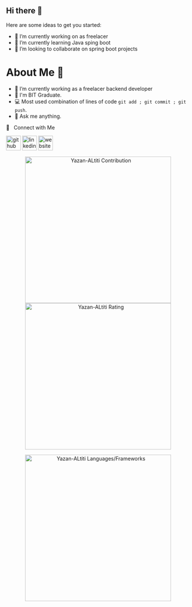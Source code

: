 ## Hi there 👋


Here are some ideas to get you started:

- 🔭 I’m currently working on as freelacer
- 🌱 I’m currently learning Java sping boot
- 👯 I’m looking to collaborate on spring boot projects
# About Me 📌
- 🔭 I’m currently working as a freelacer backend developer
- :seedling: I'm BIT Graduate.
- :computer: Most used combination of lines of code `git add ; git commit ; git push`.
- :speech_balloon: Ask me anything.

🤝 &nbsp; Connect with Me





[<img src='https://cdn.jsdelivr.net/npm/simple-icons@3.0.1/icons/github.svg' alt='github' height='40'>](https://github.com/Yazan-ALtiti) [<img src='https://cdn.jsdelivr.net/npm/simple-icons@3.0.1/icons/linkedin.svg' alt='linkedin' height='40'>](https://www.linkedin.com/in/Yazan-ALtiti/)  [<img src='https://cdn.jsdelivr.net/npm/simple-icons@3.0.1/icons/icloud.svg' alt='website' height='40'>](https://github.com/Yazan-ALtiti) 


<p align = "center">
  <img src = "https://github-readme-stats.vercel.app/api?username=Yazan-ALtiti&count_private=true&theme=dracula&hide_border=true" alt = "Yazan-ALtiti Contribution" width = 400 hight=800 >
  <img src = "https://github-readme-streak-stats.herokuapp.com?user=Yazan-ALtiti&theme=dracula&hide_border=true" alt = "Yazan-ALtiti Rating" width = 400  hight=800  >

</p>

<p align = "center">

 <img src = "https://github-readme-stats.vercel.app/api/top-langs?username=Yazan-ALtiti&show_icons=true&count_private=true&locale=en&layout=compact&langs_count=8&hide_border=true&bg_color=282A36&title_color=DD6387&text_color=fff&icon_color=fff" alt = "Yazan-ALtiti Languages/Frameworks" width = 400 />
</p>



  


